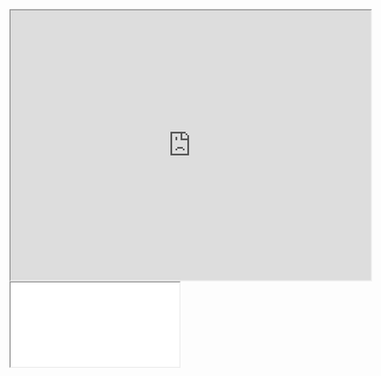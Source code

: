 <!DOCTYPE html>
<html>
<body>
  
  <iframe src="https://drive.google.com/file/d/1FzrTwimQIXV_rS6Go2GfNLYiQeuYdXuu/preview" width="640" height="480" allow="autoplay"></iframe>
  
  <!--allow full screen add tag -->
  
  <iframe allowfullscreen="allowfullscreen" src="your_page_url/preview" ></iframe>

</body>
</html>
